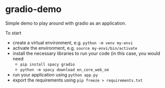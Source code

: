 # gradio-demo

Simple demo to play around with gradio as an application. 

To start 
* create a virtual environment, e.g. ```python -m venv my-envi ```
* activate the environment, e.g.  ```source my-envi/bin/activate ```
* install the necessary libraries to run your code (in this case, you would need
  - ```pip install spacy gradio ```
  - ```python -m spacy download en_core_web_sm ```
* run your application using ```python app.py ```
* export the requirements using ```pip freeze > requirements.txt ```


